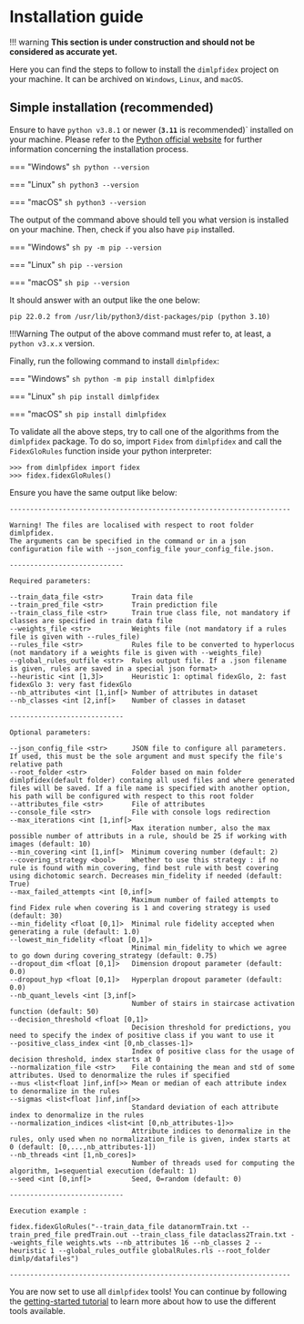 # Installation guide

!!! warning
    **This section is under construction and should not be considered as accurate yet.**

Here you can find the steps to follow to install the `dimlpfidex` project on your machine. It can be archived on `Windows`, `Linux`, and `macOS`. 

## Simple installation (recommended)
Ensure to have `python v3.8.1` or newer (**`3.11`** is recommended)` installed on your machine. Please refer to the [Python official website](https://www.python.org/downloads/) for further information concerning the installation process. 

=== "Windows"
    ```sh
    python --version
    ```

=== "Linux"
    ```sh
    python3 --version
    ```

=== "macOS"
    ```sh
    python3 --version
    ```

The output of the command above should tell you what version is installed on your machine. Then, check if you also have `pip` installed.

=== "Windows"
    ```sh
    py -m pip --version
    ```

=== "Linux"
    ```sh
    pip --version
    ```

=== "macOS"
    ```sh
    pip --version
    ```

It should answer with an output like the one below:
```
pip 22.0.2 from /usr/lib/python3/dist-packages/pip (python 3.10)
```

!!!Warning
    The output of the above command must refer to, at least, a `python v3.x.x` version. 

Finally, run the following command to install `dimlpfidex`:

=== "Windows"
    ```sh
    python -m pip install dimlpfidex
    ```

=== "Linux"
    ```sh
    pip install dimlpfidex
    ```

=== "macOS"
    ```sh
    pip install dimlpfidex
    ```

To validate all the above steps, try to call one of the algorithms from the `dimlpfidex` package. To do so, import `Fidex` from `dimlpfidex` and call the `FidexGloRules` function inside your python interpreter:

```
>>> from dimlpfidex import fidex
>>> fidex.fidexGloRules()
```

Ensure you have the same output like below:
```
---------------------------------------------------------------------

Warning! The files are localised with respect to root folder dimlpfidex.
The arguments can be specified in the command or in a json configuration file with --json_config_file your_config_file.json.

----------------------------

Required parameters:

--train_data_file <str>       Train data file
--train_pred_file <str>       Train prediction file
--train_class_file <str>      Train true class file, not mandatory if classes are specified in train data file
--weights_file <str>          Weights file (not mandatory if a rules file is given with --rules_file)
--rules_file <str>            Rules file to be converted to hyperlocus (not mandatory if a weights file is given with --weights_file)
--global_rules_outfile <str>  Rules output file. If a .json filename is given, rules are saved in a special json format>
--heuristic <int [1,3]>       Heuristic 1: optimal fidexGlo, 2: fast fidexGlo 3: very fast fidexGlo
--nb_attributes <int [1,inf[> Number of attributes in dataset
--nb_classes <int [2,inf[>    Number of classes in dataset

----------------------------

Optional parameters:

--json_config_file <str>      JSON file to configure all parameters. If used, this must be the sole argument and must specify the file's relative path
--root_folder <str>           Folder based on main folder dimlpfidex(default folder) containg all used files and where generated files will be saved. If a file name is specified with another option, his path will be configured with respect to this root folder
--attributes_file <str>       File of attributes
--console_file <str>          File with console logs redirection
--max_iterations <int [1,inf[>
                              Max iteration number, also the max possible number of attributs in a rule, should be 25 if working with images (default: 10)
--min_covering <int [1,inf[>  Minimum covering number (default: 2)
--covering_strategy <bool>    Whether to use this strategy : if no rule is found with min_covering, find best rule with best covering using dichotomic search. Decreases min_fidelity if needed (default: True)
--max_failed_attempts <int [0,inf[>
                              Maximum number of failed attempts to find Fidex rule when covering is 1 and covering strategy is used (default: 30)
--min_fidelity <float [0,1]>  Minimal rule fidelity accepted when generating a rule (default: 1.0)
--lowest_min_fidelity <float [0,1]>
                              Minimal min_fidelity to which we agree to go down during covering_strategy (default: 0.75)
--dropout_dim <float [0,1]>   Dimension dropout parameter (default: 0.0)
--dropout_hyp <float [0,1]>   Hyperplan dropout parameter (default: 0.0)
--nb_quant_levels <int [3,inf[>
                              Number of stairs in staircase activation function (default: 50)
--decision_threshold <float [0,1]>
                              Decision threshold for predictions, you need to specify the index of positive class if you want to use it
--positive_class_index <int [0,nb_classes-1]>
                              Index of positive class for the usage of decision threshold, index starts at 0
--normalization_file <str>    File containing the mean and std of some attributes. Used to denormalize the rules if specified
--mus <list<float ]inf,inf[>> Mean or median of each attribute index to denormalize in the rules
--sigmas <list<float ]inf,inf[>>
                              Standard deviation of each attribute index to denormalize in the rules
--normalization_indices <list<int [0,nb_attributes-1]>>
                              Attribute indices to denormalize in the rules, only used when no normalization_file is given, index starts at 0 (default: [0,...,nb_attributes-1])
--nb_threads <int [1,nb_cores]>
                              Number of threads used for computing the algorithm, 1=sequential execution (default: 1)
--seed <int [0,inf[>          Seed, 0=random (default: 0)

----------------------------

Execution example :

fidex.fidexGloRules("--train_data_file datanormTrain.txt --train_pred_file predTrain.out --train_class_file dataclass2Train.txt --weights_file weights.wts --nb_attributes 16 --nb_classes 2 --heuristic 1 --global_rules_outfile globalRules.rls --root_folder dimlp/datafiles")

---------------------------------------------------------------------
```

You are now set to use all `dimlpfidex` tools! You can continue by following the [getting-started tutorial](getting-started.md) to learn more about how to use the different tools available.
